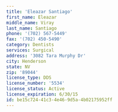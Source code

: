 ```yaml
---
title: 'Eleazar Santiago'
first_name: Eleazar
middle_name: Viray
last_name: Santiago
phone: '(702) 567-5449'
fax: '(702) 450-5490'
category: Dentists
services: Surgical
address: '3082 Tara Murphy Dr'
city: Henderson
state: NV
zip: '89044'
license_type: DDS
license_number: '5534'
license_status: Active
license_expiration: 6/30/15
id: be15c724-41c3-4e46-9d5a-4b02175952ff
---
```

